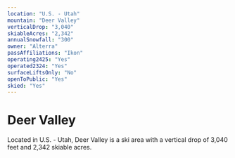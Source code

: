 ```yaml
---
location: "U.S. - Utah"
mountain: "Deer Valley"
verticalDrop: "3,040"
skiableAcres: "2,342"
annualSnowfall: "300"
owner: "Alterra"
passAffiliations: "Ikon"
operating2425: "Yes"
operated2324: "Yes"
surfaceLiftsOnly: "No"
openToPublic: "Yes"
skied: "Yes"
---
```


# Deer Valley

Located in U.S. - Utah, Deer Valley is a ski area with a vertical drop of 3,040 feet and 2,342 skiable acres.